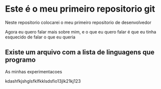 # Este é o meu primeiro repositorio git

Neste repositorio colocarei o meu primeiro repositorio de desenvolvedor 

Agora eu quero falar mais sobre mim, e o que eu quero falar é que
eu tinha esquecido de falar o que eu queria

## Existe um arquivo com a lista de linguagens que programo

As minhas experimentacoes

kdashfkjshglsfklfkklsdsfio13jlk21kj123